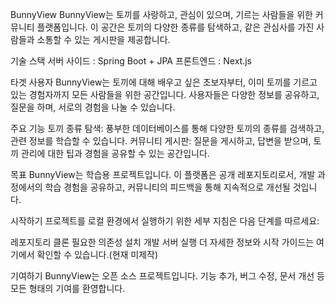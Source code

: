 BunnyView
BunnyView는 토끼를 사랑하고, 관심이 있으며, 기르는 사람들을 위한 커뮤니티 플랫폼입니다. 
이 공간은 토끼의 다양한 종류를 탐색하고, 같은 관심사를 가진 사람들과 소통할 수 있는 게시판을 제공합니다.

기술 스택
서버 사이드 : Spring Boot + JPA
프론트엔드 : Next.js

타겟 사용자
BunnyView는 토끼에 대해 배우고 싶은 초보자부터, 이미 토끼를 기르고 있는 경험자까지 모든 사람들을 위한 공간입니다.
사용자들은 다양한 정보를 공유하고, 질문을 하며, 서로의 경험을 나눌 수 있습니다.

주요 기능
토끼 종류 탐색: 풍부한 데이터베이스를 통해 다양한 토끼의 종류를 검색하고, 관련 정보를 학습할 수 있습니다.
커뮤니티 게시판: 질문을 게시하고, 답변을 받으며, 토끼 관리에 대한 팁과 경험을 공유할 수 있는 공간입니다.

목표
BunnyView는 학습용 프로젝트입니다.
이 플랫폼은 공개 레포지토리로서, 개발 과정에서의 학습 경험을 공유하고, 커뮤니티의 피드백을 통해 지속적으로 개선될 것입니다.

시작하기
프로젝트를 로컬 환경에서 실행하기 위한 세부 지침은 다음 단계를 따르세요:

레포지토리 클론
필요한 의존성 설치
개발 서버 실행
더 자세한 정보와 시작 가이드는 여기에서 확인할 수 있습니다.(현재 미제작)

기여하기
BunnyView는 오픈 소스 프로젝트입니다. 기능 추가, 버그 수정, 문서 개선 등 모든 형태의 기여를 환영합니다.
